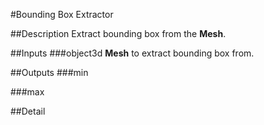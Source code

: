 #Bounding Box Extractor

##Description
Extract bounding box from the **Mesh**.

##Inputs
###object3d
**Mesh** to extract bounding box from.

##Outputs
###min


###max


##Detail

